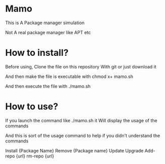 # Mamo

This is A Package manager simulation 

Not A real package manager like APT etc

# How to install?

Before using, Clone the file on this repository 
With git or just download it

And then make the file is executable with chmod x+
mamo.sh

And then execute the file with ./mamo.sh

# How to use?

If you launch the command like ./mamo.sh it Will display the usage of the commands

And this is sort of the usage command to help if you didn't understand the commands

Install {Package Name}
Remove {Package name}
Update 
Upgrade
Add-repo {url} 
rm-repo {url}
